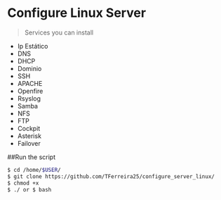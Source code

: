 # Configure Linux Server
> Services you can install
* Ip Estático
* DNS
* DHCP
* Dominio
* SSH
* APACHE
* Openfire
* Rsyslog
* Samba
* NFS
* FTP
* Cockpit
* Asterisk
* Failover

##Run the script
```sh
$ cd /home/$USER/
$ git clone https://github.com/TFerreira25/configure_server_linux/
$ chmod +x 
$ ./ or $ bash 
```


